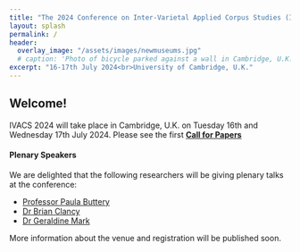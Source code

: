 ```yaml
---
title: "The 2024 Conference on Inter-Varietal Applied Corpus Studies (IVACS)"
layout: splash
permalink: /
header:
  overlay_image: "/assets/images/newmuseums.jpg"
  # caption: 'Photo of bicycle parked against a wall in Cambridge, U.K.'
excerpt: "16-17th July 2024<br>University of Cambridge, U.K."
---
```


## Welcome!

IVACS 2024 will take place in Cambridge, U.K. on Tuesday 16th and Wednesday 17th July 2024.
Please see the first **[Call for Papers](/cfp)**


#### Plenary Speakers

We are delighted that the following researchers will be giving plenary talks at the conference:

* [Professor Paula Buttery](https://www.cl.cam.ac.uk/~pjb48/)
* [Dr Brian Clancy](https://www.mic.ul.ie/staff/276-brian-clancy)
* [Dr Geraldine Mark](https://profiles.cardiff.ac.uk/staff/markg2)

More information about the venue and registration will be published soon.
